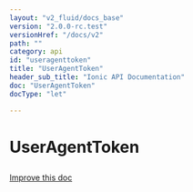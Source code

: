 ```yaml
---
layout: "v2_fluid/docs_base"
version: "2.0.0-rc.test"
versionHref: "/docs/v2"
path: ""
category: api
id: "useragenttoken"
title: "UserAgentToken"
header_sub_title: "Ionic API Documentation"
doc: "UserAgentToken"
docType: "let"

---
```










<h1 class="api-title">
<a class="anchor" name="user-agent-token" href="#user-agent-token"></a>

UserAgentToken





</h1>

<a class="improve-v2-docs" href="http://github.com/driftyco/ionic/edit/master//src/platform/platform.ts#L847">
Improve this doc
</a>










<!-- @usage tag -->


<!-- @property tags -->



<!-- instance methods on the class -->




<!-- related link --><!-- end content block -->


<!-- end body block -->

